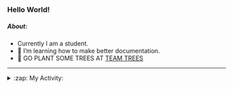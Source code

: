 ### Hello World!

##### About:
- Currently I am a student.
- 🌱 I’m learning how to make better documentation.
- 🌱 GO PLANT SOME TREES AT [TEAM TREES](https://teamtrees.org/)

---
<details>
  <summary>:zap: My Activity:</summary>
  
<!--START_SECTION:waka-->
![Code Time](http://img.shields.io/badge/Code%20Time-1%2C111%20hrs%208%20mins-blue)

**I'm a Night 🦉** 

```text
🌞 Morning                1421 commits        ██░░░░░░░░░░░░░░░░░░░░░░░   09.26 % 
🌆 Daytime                5272 commits        █████████░░░░░░░░░░░░░░░░   34.37 % 
🌃 Evening                4433 commits        ███████░░░░░░░░░░░░░░░░░░   28.90 % 
🌙 Night                  4215 commits        ███████░░░░░░░░░░░░░░░░░░   27.48 % 
```
📅 **I'm Most Productive on Wednesday** 

```text
Monday                   2316 commits        ████░░░░░░░░░░░░░░░░░░░░░   15.10 % 
Tuesday                  1868 commits        ███░░░░░░░░░░░░░░░░░░░░░░   12.18 % 
Wednesday                3620 commits        ██████░░░░░░░░░░░░░░░░░░░   23.60 % 
Thursday                 1961 commits        ███░░░░░░░░░░░░░░░░░░░░░░   12.78 % 
Friday                   1527 commits        ██░░░░░░░░░░░░░░░░░░░░░░░   09.95 % 
Saturday                 1383 commits        ██░░░░░░░░░░░░░░░░░░░░░░░   09.02 % 
Sunday                   2666 commits        ████░░░░░░░░░░░░░░░░░░░░░   17.38 % 
```


📊 **This Week I Spent My Time On** 

```text
🔥 Editors: 
VS Code                  13 hrs 25 mins      █████████████████████████   100.00 % 

🐱‍💻 Projects: 
praise                   8 hrs 30 mins       ████████████████░░░░░░░░░   63.37 % 
skillgraff               2 hrs 48 mins       █████░░░░░░░░░░░░░░░░░░░░   20.91 % 
CSF22                    2 hrs 6 mins        ████░░░░░░░░░░░░░░░░░░░░░   15.72 % 
```


 Last Updated on 19/04/2023 16:09:11 UTC
<!--END_SECTION:waka-->
</details>
